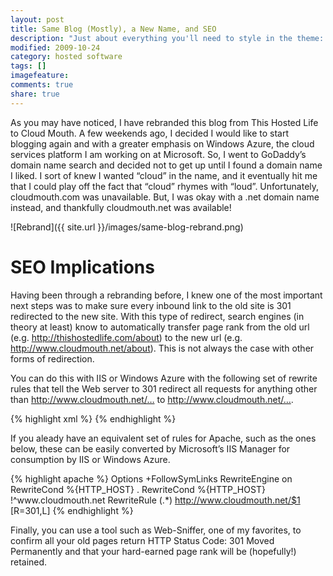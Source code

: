 ```yaml
---
layout: post
title: Same Blog (Mostly), a New Name, and SEO
description: "Just about everything you'll need to style in the theme: headings, paragraphs, blockquotes, tables, code blocks, and more."
modified: 2009-10-24
category: hosted software
tags: []
imagefeature:
comments: true
share: true
---
```

As you may have noticed, I have rebranded this blog from This Hosted Life to Cloud Mouth. A few weekends ago, I decided I would like to start blogging again and with a greater emphasis on Windows Azure, the cloud services platform I am working on at Microsoft. So, I went to GoDaddy’s domain name search and decided not to get up until I found a domain name I liked. I sort of knew I wanted “cloud” in the name, and it eventually hit me that I could play off the fact that “cloud” rhymes with “loud”. Unfortunately, cloudmouth.com was unavailable. But, I was okay with a .net domain name instead, and thankfully cloudmouth.net was available!

![Rebrand]({{ site.url }}/images/same-blog-rebrand.png)

# SEO Implications
Having been through a rebranding before, I knew one of the most important next steps was to make sure every inbound link to the old site is 301 redirected to the new site. With this type of redirect, search engines (in theory at least) know to automatically transfer page rank from the old url (e.g. http://thishostedlife.com/about) to the new url (e.g. http://www.cloudmouth.net/about). This is not always the case with other forms of redirection.

You can do this with IIS or Windows Azure with the following set of rewrite rules that tell the Web server to 301 redirect all requests for anything other than http://www.cloudmouth.net/… to http://www.cloudmouth.net/….

{% highlight xml %}
<rewrite>
  <rules>
    <rule name="Imported Rule 1" stopProcessing="true">
      <match url="(.*)" ignoreCase="false" />
      <conditions logicalGrouping="MatchAll">
        <add input="{HTTP_HOST}" pattern="" ignoreCase="false" />
        <add input="{HTTP_HOST}" negate="true" pattern="^www\.cloudmouth\.net" ignoreCase="false" />
      </conditions>
      <action type="Redirect" url="http://www.cloudmouth.net/{R:1}" redirectType="Permanent" />
    </rule>
  </rules>
</rewrite>
{% endhighlight %}

If you aleady have an equivalent set of rules for Apache, such as the ones below, these can be easily converted by Microsoft’s IIS Manager for consumption by IIS or Windows Azure.

{% highlight apache %}
<IfModule mod_rewrite.c>
Options +FollowSymLinks
RewriteEngine on
RewriteCond %{HTTP_HOST} .
RewriteCond %{HTTP_HOST} !^www\.cloudmouth\.net
RewriteRule (.*) http://www.cloudmouth.net/$1 [R=301,L]
</IfModule>
{% endhighlight %}

Finally, you can use a tool such as Web-Sniffer, one of my favorites, to confirm all your old pages return HTTP Status Code: 301 Moved Permanently and that your hard-earned page rank will be (hopefully!) retained.